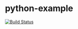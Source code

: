 # python-example
[![Build Status](https://travis-ci.org/Inesq/python-example.svg?branch=master)](https://travis-ci.org/Inesq/python-example/builds/591077258)
